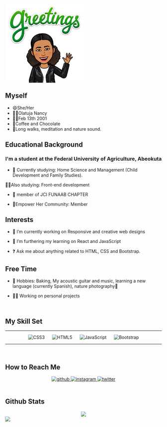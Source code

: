 <img src="https://github.com/moni-nancy/moni-nancy/blob/main/greetings.png" height= "25%" width= "50%" align="center">


## Myself
- 😄She/Her
- 🌺👑Olatuja Nancy
- 👶🏽Feb 13th 2001
- 💖Coffee and Chocolate
- 💖Long walks, meditation and nature sound.


## Educational Background  
### <div align="center">I'm a student at the Federal University of Agriculture, Abeokuta</div>  
  

- 🏫 Currently studying: Home Science and Management (Child Development and Family Studies).

👩‍💻Also studying: Front-end development 

- 🏫 member of  JCI FUNAAB CHAPTER

- 🏫Empower Her Community: Member  
  


## Interests  
- 🔭 I’m currently working on Responsive and creative web designs

- 🌱 I’m furthering my  learning on React and JavaScript
  

- ❓ Ask me about anything related to HTML, CSS and Bootstrap.  
  



## Free Time  
- 💖 Hobbies: Baking, My acoustic guitar and music, learning a new language (currently Spanish), nature photography🥰

- 👩‍💻 Working on personal projects 
  

<br/>  


## My Skill Set  
<table><tr><td valign="top" width="33%">

<div align="center">  
<img style="margin: 10px" src="https://profilinator.rishav.dev/skills-assets/css3-original-wordmark.svg" alt="CSS3" height="25" />  
<img style="margin: 10px" src="https://profilinator.rishav.dev/skills-assets/html5-original-wordmark.svg" alt="HTML5" height="25" />  
<img style="margin: 10px" src="https://profilinator.rishav.dev/skills-assets/javascript-original.svg" alt="JavaScript" height="25" />   
<img style="margin: 10px" src="https://profilinator.rishav.dev/skills-assets/bootstrap-plain.svg" alt="Bootstrap" height="25" />    
</div>
</td></tr></table>  


<br/>  


## How to Reach Me 
<div align="center">
<a href="https://github.com/moni-nancy" target="_blank">
<img src=https://img.shields.io/badge/github-%2324292e.svg?&style=for-the-badge&logo=github&logoColor=white alt=github style="margin-bottom: 5px;" />
</a>
<a href="https://instagram.com/nancy_olatuja" target="_blank">
<img src=https://img.shields.io/badge/instagram-%23000000.svg?&style=for-the-badge&logo=instagram&logoColor=white alt=instagram style="margin-bottom: 5px;" />
</a>
<a href="https://twitter.com/Nancy_Olatuja" target="_blank">
<img src=https://img.shields.io/badge/twitter-%2300acee.svg?&style=for-the-badge&logo=twitter&logoColor=white alt=twitter style="margin-bottom: 5px;" />
</a>  
</div>  
  

<br/>  


## Github Stats  
<div align="center"><img src="https://github-readme-stats.vercel.app/api?username=moni-nancy&show_icons=true&count_private=true&hide_border=true" align="center" /></div>  

<img src="https://github-readme-stats.vercel.app/api/top-langs/?username=moni-nancy&hide_border=true&layout=compact" align="left" />  

<br/>  
